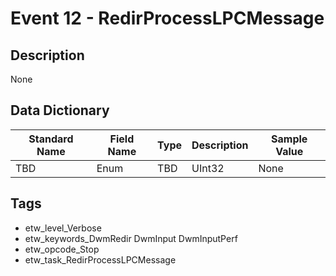 # Event 12 - RedirProcessLPCMessage

## Description
None

## Data Dictionary
|Standard Name|Field Name|Type|Description|Sample Value|
|---|---|---|---|---|
|TBD|Enum|TBD|UInt32|None|None|

## Tags
* etw_level_Verbose
* etw_keywords_DwmRedir DwmInput DwmInputPerf
* etw_opcode_Stop
* etw_task_RedirProcessLPCMessage